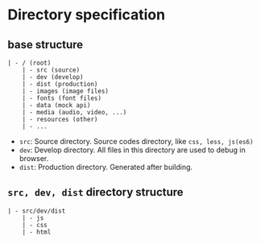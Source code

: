 # Directory specification

## base structure

```
| - / (root)
    | - src (source)
    | - dev (develop)
    | - dist (production)
    | - images (image files)
    | - fonts (font files)
    | - data (mock api)
    | - media (audio, video, ...)
    | - resources (other)
    | - ...
```

* `src`: Source directory. Source codes directory, like `css, less, js(es6)` 
* `dev`: Develop directory. All files in this directory are used to debug in browser. 
* `dist`: Production directory. Generated after building. 


## `src, dev, dist` directory structure

```
| - src/dev/dist
    | - js
    | - css
    | - html
```
